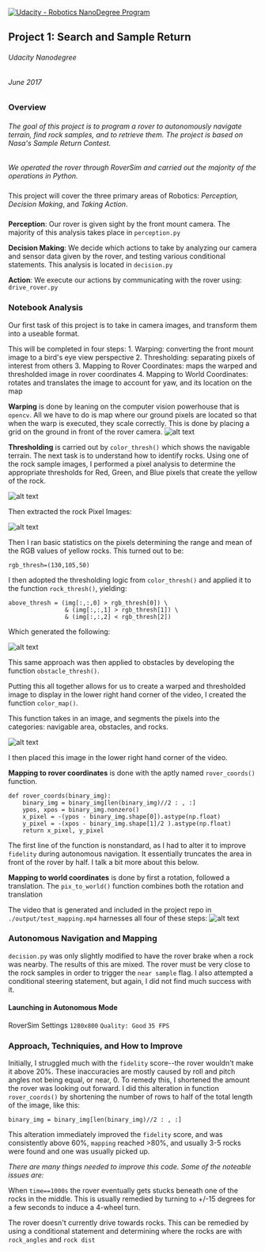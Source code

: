 [![Udacity - Robotics NanoDegree Program](https://s3-us-west-1.amazonaws.com/udacity-robotics/Extra+Images/RoboND_flag.png)](https://www.udacity.com/robotics)

## Project 1: Search and Sample Return
###### Udacity Nanodegree
###### June 2017

[//]: # (Image References)

[image1]: ./misc/rockPixels.jpg
[image2]: ./misc/Rock_color_analysis.jpg
[image3]: ./misc/rock_thresh.jpg
[image4]: ./misc/color_map.jpg
[image5]: ./misc/example_grid1.jpg
[image6]: ./misc/video_screenshot.jpg

###
###
###



### Overview



###### The goal of this project is to program a rover to autonomously navigate terrain, find rock samples, and to retrieve them. The project is based on Nasa's Sample Return Contest.
###
*We operated the rover through RoverSim and carried out the majority of the operations in Python.*

###
This project will cover the three primary areas of Robotics: *Perception, Decision Making*, and *Taking Action*.
###


**Perception**: Our rover is given sight by the front mount camera. The majority of this analysis takes place in `perception.py`

**Decision Making**: We decide which actions to take by analyzing our camera and sensor data given by the rover, and testing various conditional statements. This analysis is located in `decision.py`

**Action**: We execute our actions by communicating with the rover using: `drive_rover.py`

### Notebook Analysis

Our first task of this project is to take in camera images, and transform them into a useable format. 

This will be completed in four steps:
    1. Warping: converting the front mount image to a bird's eye view perspective
    2. Thresholding: separating pixels of interest from others
    3. Mapping to Rover Coordinates: maps the warped and thresholded image in rover coordinates
    4. Mapping to World Coordinates: rotates and translates the image to account for yaw, and its location on the map

**Warping** is done by leaning on the computer vision powerhouse that is `opencv`.  All we have to do is map where our ground pixels are located so that when the warp is executed, they scale correctly. This is done by placing a grid on the ground in front of the rover camera. 
![alt text][image5]

**Thresholding** is carried out by `color_thresh()` which shows the navigable terrain. The next task is to understand how to identify rocks. Using one of the rock sample images, I performed a pixel analysis to determine the appropriate thresholds for Red, Green, and Blue pixels that create the yellow of the rock. 

![alt text][image2]

Then extracted the rock Pixel Images:

![alt text][image1]

Then I ran basic statistics on the pixels determining the range and mean of the RGB values of yellow rocks. This turned out to be:

`rgb_thresh=(130,105,50)`

I then adopted the thresholding logic from `color_thresh()` and applied it to the function `rock_thresh()`, yielding:


```
above_thresh = (img[:,:,0] > rgb_thresh[0]) \
                & (img[:,:,1] > rgb_thresh[1]) \
                & (img[:,:,2] < rgb_thresh[2])
```

Which generated the following:

![alt text][image3]


This same approach was then applied to obstacles by developing the function `obstacle_thresh()`. 

Putting this all together allows for us to create a warped and thresholded image to display in the lower right hand corner of the video, I created the function `color_map()`.

This function takes in an image, and segments the pixels into the categories: navigable area, obstacles, and rocks.

![alt text][image4]

I then placed this image in the lower right hand corner of the video.



**Mapping to rover coordinates** is done with the aptly named `rover_coords()` function.

```
def rover_coords(binary_img):
    binary_img = binary_img[len(binary_img)//2 : , :]
    ypos, xpos = binary_img.nonzero()
    x_pixel = -(ypos - binary_img.shape[0]).astype(np.float)
    y_pixel = -(xpos - binary_img.shape[1]/2 ).astype(np.float)
    return x_pixel, y_pixel
```

The first line of the function is nonstandard, as I had to alter it to improve `fidelity` during autonomous navigation. It essentially truncates the area in front of the rover by half. I talk a bit more about this below.

**Mapping to world coordinates** is done by first a rotation, followed a translation. The `pix_to_world()` function combines both the rotation and translation

The video that is generated and included in the project repo in `./output/test_mapping.mp4` harnesses all four of these steps:
![alt text][image6]





### Autonomous Navigation and Mapping



`decision.py` was only slightly modified to have the rover brake when a rock was nearby. The results of this are mixed. The rover must be very close to the rock samples in order to trigger the `near sample` flag.
I also attempted a conditional steering statement, but again, I did not find much success with it.



#### Launching in Autonomous Mode







 RoverSim Settings 
`1280x800`
`Quality: Good`
`35 FPS`

### Approach, Techniquies, and How to Improve

Initially, I struggled much with the `fidelity` score--the rover wouldn't make it above 20%.  These inaccuracies are mostly caused by roll and pitch angles not being equal, or near, 0.  To remedy this, I shortened the amount the rover was looking out forward. I did this alteration in function `rover_coords()` by shortening the number of rows to half of the total length of the image, like this: 
```
binary_img = binary_img[len(binary_img)//2 : , :] 
```
This alteration immediately improved the `fidelity` score, and was consistently above 60%, `mapping` reached >80%, and usually 3-5 rocks were found and one was usually picked up.

*There are many things needed to improve this code. Some of the noteable issues are:* 


When `time==1000s` the rover eventually gets stucks beneath one of the rocks in the middle. This is usually remedied by turning to +/-15 degrees for a few seconds to 	induce a 4-wheel turn.

The rover doesn't currently drive towards rocks. This can be remedied by using a conditional statement and determining where the rocks are with `rock_angles` and `rock dist`






